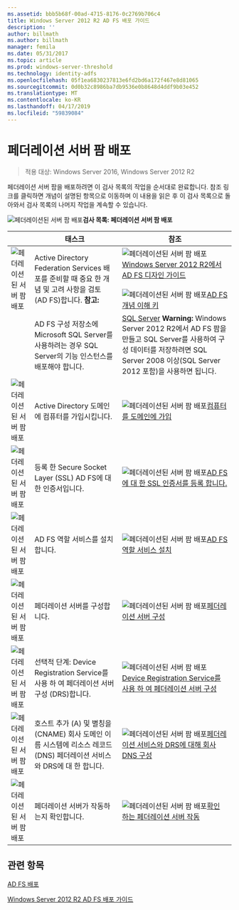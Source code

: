 ```yaml
---
ms.assetid: bbb5b68f-00ad-4715-8176-0c2769b706c4
title: Windows Server 2012 R2 AD FS 배포 가이드
description: ''
author: billmath
ms.author: billmath
manager: femila
ms.date: 05/31/2017
ms.topic: article
ms.prod: windows-server-threshold
ms.technology: identity-adfs
ms.openlocfilehash: 05f1ea6830237813e6fd2bd6a172f467e8d81065
ms.sourcegitcommit: 0d0b32c8986ba7db9536e0b8648d4ddf9b03e452
ms.translationtype: MT
ms.contentlocale: ko-KR
ms.lasthandoff: 04/17/2019
ms.locfileid: "59839084"
---
```

# <a name="deploying-a-federation-server-farm"></a>페더레이션 서버 팜 배포

>적용 대상: Windows Server 2016, Windows Server 2012 R2

페더레이션 서버 팜을 배포하려면 이 검사 목록의 작업을 순서대로 완료합니다. 참조 링크를 클릭하면 개념이 설명된 항목으로 이동하며 이 내용을 읽은 후 이 검사 목록으로 돌아와서 검사 목록의 나머지 작업을 계속할 수 있습니다.  
  
![페더레이션된 서버 팜 배포](media/2b05dce3-938f-4168-9b8f-1f4398cbdb9b.gif)**검사 목록: 페더레이션 서버 팜 배포**  
  
||태스크|참조|  
|-|--------|-------------|  
|![페더레이션된 서버 팜 배포](media/icon_checkboxo.gif)|Active Directory Federation Services 배포를 준비할 때 중요 한 개념 및 고려 사항을 검토 \(AD FS\)합니다. **참고:**|![페더레이션된 서버 팜 배포](media/faa393df-4856-4431-9eda-4f4e5be72a90.gif)[Windows Server 2012 R2에서 AD FS 디자인 가이드](../../ad-fs/design/AD-FS-Design-Guide-in-Windows-Server-2012-R2.md)<br /><br />![페더레이션된 서버 팜 배포](media/faa393df-4856-4431-9eda-4f4e5be72a90.gif)[AD FS 개념 이해 키](../../ad-fs/technical-reference/Understanding-Key-AD-FS-Concepts.md)|  
||AD FS 구성 저장소에 Microsoft SQL Server를 사용하려는 경우 SQL Server의 기능 인스턴스를 배포해야 합니다.|[SQL Server](https://technet.microsoft.com/sqlserver) **Warning:** Windows Server 2012 R2에서 AD FS 팜을 만들고 SQL Server를 사용하여 구성 데이터를 저장하려면 SQL Server 2008 이상(SQL Server 2012 포함)을 사용하면 됩니다.|  
|![페더레이션된 서버 팜 배포](media/icon_checkboxo.gif)|Active Directory 도메인에 컴퓨터를 가입시킵니다.|![페더레이션된 서버 팜 배포](media/faa393df-4856-4431-9eda-4f4e5be72a90.gif)[컴퓨터를 도메인에 가입](Join-a-Computer-to-a-Domain.md)|  
|![페더레이션된 서버 팜 배포](media/icon_checkboxo.gif)|등록 한 Secure Socket Layer \(SSL\) AD FS에 대 한 인증서입니다.|![페더레이션된 서버 팜 배포](media/bc6cea1a-1c6c-4124-8c8f-1df5adfe8c88.gif)[AD FS에 대 한 SSL 인증서를 등록 합니다.](Enroll-an-SSL-Certificate-for-AD-FS.md)|  
|![페더레이션된 서버 팜 배포](media/icon_checkboxo.gif)|AD FS 역할 서비스를 설치합니다.|![페더레이션된 서버 팜 배포](media/bc6cea1a-1c6c-4124-8c8f-1df5adfe8c88.gif)[AD FS 역할 서비스 설치](Install-the-AD-FS-Role-Service.md)|  
|![페더레이션된 서버 팜 배포](media/icon_checkboxo.gif)|페더레이션 서버를 구성합니다.|![페더레이션된 서버 팜 배포](media/bc6cea1a-1c6c-4124-8c8f-1df5adfe8c88.gif)[페더레이션 서버 구성](Configure-a-Federation-Server.md)|  
|![페더레이션된 서버 팜 배포](media/icon_checkboxo.gif)|선택적 단계: Device Registration Service를 사용 하 여 페더레이션 서버 구성 \(DRS\)합니다.|![페더레이션된 서버 팜 배포](media/faa393df-4856-4431-9eda-4f4e5be72a90.gif)[Device Registration Service를 사용 하 여 페더레이션 서버 구성](Configure-a-federation-server-with-Device-Registration-Service.md)|  
|![페더레이션된 서버 팜 배포](media/icon_checkboxo.gif)|호스트 추가 \(A\) 및 별칭을 \(CNAME\) 회사 도메인 이름 시스템에 리소스 레코드 \(DNS\) 페더레이션 서비스와 DRS에 대 한 합니다.|![페더레이션된 서버 팜 배포](media/faa393df-4856-4431-9eda-4f4e5be72a90.gif)[페더레이션 서비스와 DRS에 대해 회사 DNS 구성](Configure-Corporate-DNS-for-the-Federation-Service-and-DRS.md)|  
|![페더레이션된 서버 팜 배포](media/icon_checkboxo.gif)|페더레이션 서버가 작동하는지 확인합니다.|![페더레이션된 서버 팜 배포](media/faa393df-4856-4431-9eda-4f4e5be72a90.gif)[확인 하는 페더레이션 서버 작동](Verify-That-a-Federation-Server-Is-Operational.md)|  
  

## <a name="see-also"></a>관련 항목  
[AD FS 배포](../../ad-fs/AD-FS-Deployment.md)  

[Windows Server 2012 R2 AD FS 배포 가이드](../../ad-fs/deployment/Windows-Server-2012-R2-AD-FS-Deployment-Guide.md)  
  


